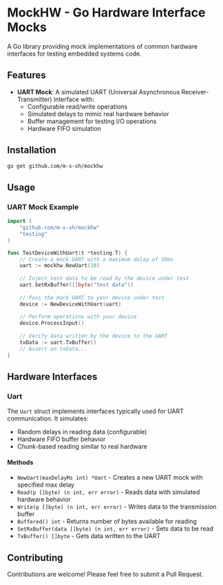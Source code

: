 # MockHW - Go Hardware Interface Mocks

A Go library providing mock implementations of common hardware interfaces for testing embedded systems code.

## Features

- **UART Mock**: A simulated UART (Universal Asynchronous Receiver-Transmitter) interface with:
  - Configurable read/write operations
  - Simulated delays to mimic real hardware behavior
  - Buffer management for testing I/O operations
  - Hardware FIFO simulation

## Installation

```bash
go get github.com/m-s-sh/mockhw
```

## Usage

### UART Mock Example

```go
import (
    "github.com/m-s-sh/mockhw"
    "testing"
)

func TestDeviceWithUart(t *testing.T) {
    // Create a mock UART with a maximum delay of 10ms
    uart := mockhw.NewUart(10)
    
    // Inject test data to be read by the device under test
    uart.SetRxBuffer([]byte("test data"))
    
    // Pass the mock UART to your device under test
    device := NewDeviceWithUart(uart)
    
    // Perform operations with your device
    device.ProcessInput()
    
    // Verify data written by the device to the UART
    txData := uart.TxBuffer()
    // Assert on txData...
}
```

## Hardware Interfaces

### Uart

The `Uart` struct implements interfaces typically used for UART communication. It simulates:

- Random delays in reading data (configurable)
- Hardware FIFO buffer behavior
- Chunk-based reading similar to real hardware

#### Methods

- `NewUart(maxDelayMs int) *Uart` - Creates a new UART mock with specified max delay
- `Read(p []byte) (n int, err error)` - Reads data with simulated hardware behavior
- `Write(p []byte) (n int, err error)` - Writes data to the transmission buffer
- `Buffered() int` - Returns number of bytes available for reading
- `SetRxBuffer(data []byte) (n int, err error)` - Sets data to be read
- `TxBuffer() []byte` - Gets data written to the UART

## Contributing

Contributions are welcome! Please feel free to submit a Pull Request.